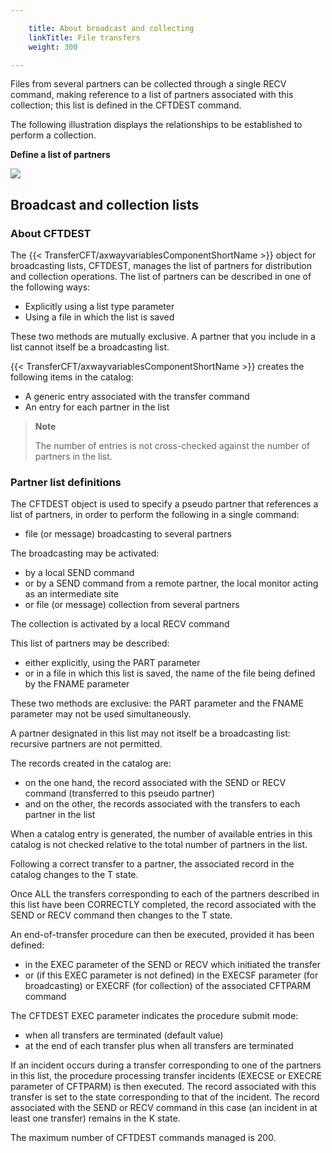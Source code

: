 ```yaml
---

    title: About broadcast and collecting
    linkTitle: File transfers
    weight: 300

---
```

Files from several partners can be collected
through a single RECV command, making reference to a list of partners
associated with this collection; this list is defined in the CFTDEST command.

The following illustration displays the relationships
to be established to perform a collection.

********<span class="autonumber"></span>Define a list
of partners********

**![](/Images/TransferCFT/Define_list_of_partner_RECV.gif)**

<span id="Broadcasting_lists"></span>

## Broadcast and collection lists

<span id="About_the_Distribution_list"></span>

### About CFTDEST

The {{< TransferCFT/axwayvariablesComponentShortName  >}} object for broadcasting lists, CFTDEST, manages the list of partners for distribution and
collection operations. The list of partners can be described in one of
the following ways:

- Explicitly using
    a list type parameter
- Using a file in
    which the list is saved

These two methods are mutually exclusive. A partner that you include
in a list cannot itself be a broadcasting list.

{{< TransferCFT/axwayvariablesComponentShortName  >}} creates the following items in the catalog:

- A generic entry
    associated with the transfer command
- An entry for each
    partner in the list

> **Note**
>
> The number of entries is not cross-checked against
> the number of partners in the list.

<span id="Definition_of_a_partner_list"></span>

### Partner list definitions

The CFTDEST object is used to specify a pseudo partner that references
a list of partners, in order to perform the following in a single command:

- file (or message)
    broadcasting to several partners

The broadcasting may be activated:

- by a local SEND
    command
- or by a SEND command
    from a remote partner, the local monitor acting as an intermediate site
- or file (or message)
    collection from several partners

The collection is activated by a local RECV command

This list of partners may be described:

- either explicitly,
    using the PART parameter
- or in a file in
    which this list is saved, the name of the file being defined by the FNAME
    parameter

These two methods are exclusive: the PART parameter and the FNAME parameter
may not be used simultaneously.

A partner designated in this list may not itself be a broadcasting list:
recursive partners are not permitted.

The records created in the catalog are:

- on the one hand,
    the record associated with the SEND or RECV command (transferred to this
    pseudo partner)
- and on the other,
    the records associated with the transfers to each partner in the list

When a catalog entry is generated, the number of available entries in
this catalog is not checked relative to the total number of partners in
the list.

Following a correct transfer to a partner, the associated record in
the catalog changes to the T state.

Once ALL the transfers corresponding to each of the partners described
in this list have been CORRECTLY completed, the record associated with
the SEND or RECV command then changes to the T state.

An end-of-transfer procedure can then be executed, provided it has been
defined:

- in the EXEC parameter
    of the SEND or RECV which initiated the transfer
- or (if this EXEC
    parameter is not defined) in the EXECSF parameter (for broadcasting) or
    EXECRF (for collection) of the associated CFTPARM command

The CFTDEST EXEC parameter indicates the procedure submit mode:

- when all transfers
    are terminated (default value)
- at the end of each
    transfer plus when all transfers are terminated

If an incident occurs during a transfer corresponding to one of the
partners in this list, the procedure processing transfer incidents (EXECSE
or EXECRE parameter of CFTPARM) is then executed. The record associated
with this transfer is set to the state corresponding to that of the incident.
The record associated with the SEND or RECV command in this case (an incident
in at least one transfer) remains in the K state.

The maximum number of CFTDEST commands managed is 200.

